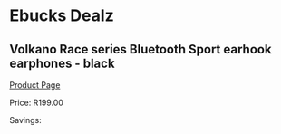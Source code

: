 
# Ebucks Dealz
## Volkano Race series Bluetooth Sport earhook earphones - black
[Product Page](https://www.ebucks.com/web/shop/productSelected.do?prodId=1195897245&catId=714972256)

Price: R199.00

Savings: 


	